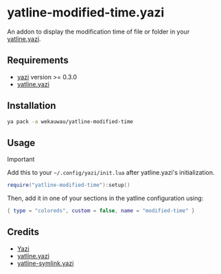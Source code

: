 # yatline-modified-time.yazi

An addon to display the modification time of file or folder in your [yatline.yazi](https://github.com/imsi32/yatline.yazi).

## Requirements

- [yazi](https://github.com/sxyazi/yazi) version >= 0.3.0
- [yatline.yazi](https://github.com/imsi32/yatline.yazi)

## Installation

```sh
ya pack -a wekauwau/yatline-modified-time
```

## Usage

> [!IMPORTANT]
> Add this to your `~/.config/yazi/init.lua` after yatline.yazi's initialization.

```lua
require("yatline-modified-time"):setup()
```

Then, add it in one of your sections in the yatline configuration using:

```lua
{ type = "coloreds", custom = false, name = "modified-time" }
```

## Credits

- [Yazi](https://github.com/sxyazi/yazi)
- [yatline.yazi](https://github.com/imsi32/yatline.yazi)
- [yatline-symlink.yazi](https://github.com/lpanebr/yazi-plugins/tree/main/yatline-symlink.yazi)
